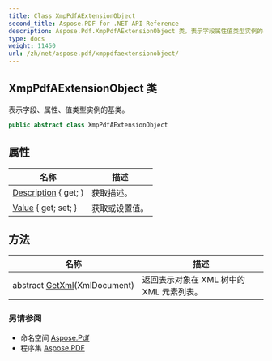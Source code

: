```yaml
---
title: Class XmpPdfAExtensionObject
second_title: Aspose.PDF for .NET API Reference
description: Aspose.Pdf.XmpPdfAExtensionObject 类。表示字段属性值类型实例的基类
type: docs
weight: 11450
url: /zh/net/aspose.pdf/xmppdfaextensionobject/
---
```

## XmpPdfAExtensionObject 类

表示字段、属性、值类型实例的基类。

```csharp
public abstract class XmpPdfAExtensionObject
```

## 属性

| 名称 | 描述 |
| --- | --- |
| [Description](../../aspose.pdf/xmppdfaextensionobject/description/) { get; } | 获取描述。 |
| [Value](../../aspose.pdf/xmppdfaextensionobject/value/) { get; set; } | 获取或设置值。 |

## 方法

| 名称 | 描述 |
| --- | --- |
| abstract [GetXml](../../aspose.pdf/xmppdfaextensionobject/getxml/)(XmlDocument) | 返回表示对象在 XML 树中的 XML 元素列表。 |

### 另请参阅

* 命名空间 [Aspose.Pdf](../../aspose.pdf/)
* 程序集 [Aspose.PDF](../../)